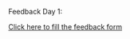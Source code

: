 

Feedback Day 1:

[Click here to fill the feedback form](https://forms.office.com/Pages/ResponsePage.aspx?id=lwcinDfD-EmwhqmiSXn3KJPa_IlDXBNLpxQ0H5ZRyFFUQlgxMUZTNzdXT1UxMFo0SThNTEY3VDFOUyQlQCNjPTEu)